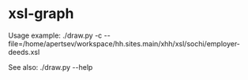 xsl-graph
=========

Usage example:
 ./draw.py -c --file=/home/apertsev/workspace/hh.sites.main/xhh/xsl/sochi/employer-deeds.xsl

See also:
 ./draw.py --help
